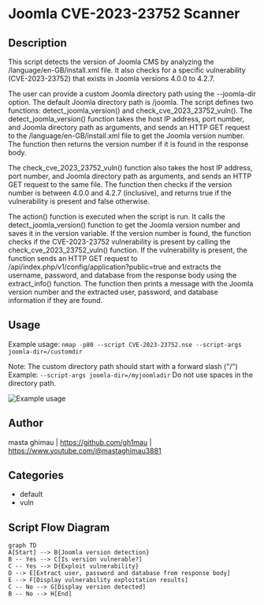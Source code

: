 # Joomla CVE-2023-23752 Scanner

## Description

This script detects the version of Joomla CMS by analyzing the /language/en-GB/install.xml file. It also checks for a specific vulnerability (CVE-2023-23752) that exists in Joomla versions 4.0.0 to 4.2.7.

The user can provide a custom Joomla directory path using the --joomla-dir option. The default Joomla directory path is /joomla. The script defines two functions: detect_joomla_version() and check_cve_2023_23752_vuln(). The detect_joomla_version() function takes the host IP address, port number, and Joomla directory path as arguments, and sends an HTTP GET request to the /language/en-GB/install.xml file to get the Joomla version number. The function then returns the version number if it is found in the response body.

The check_cve_2023_23752_vuln() function also takes the host IP address, port number, and Joomla directory path as arguments, and sends an HTTP GET request to the same file. The function then checks if the version number is between 4.0.0 and 4.2.7 (inclusive), and returns true if the vulnerability is present and false otherwise.

The action() function is executed when the script is run. It calls the detect_joomla_version() function to get the Joomla version number and saves it in the version variable. If the version number is found, the function checks if the CVE-2023-23752 vulnerability is present by calling the check_cve_2023_23752_vuln() function. If the vulnerability is present, the function sends an HTTP GET request to /api/index.php/v1/config/application?public=true and extracts the username, password, and database from the response body using the extract_info() function. The function then prints a message with the Joomla version number and the extracted user, password, and database information if they are found.


## Usage

Example usage: `nmap -p80 --script CVE-2023-23752.nse --script-args joomla-dir=/customdir`

Note: The custom directory path should start with a forward slash ("/")
Example: `--script-args joomla-dir=/myjoomladir`
Do not use spaces in the directory path.

![Example usage](https://raw.githubusercontent.com/gh1mau/nse/main/CVE-2023-23752/CVE-2023-23752.png)

## Author

masta ghimau | https://github.com/gh1mau | https://www.youtube.com/@mastaghimau3881

## Categories

- default
- vuln


## Script Flow Diagram

```mermaid
graph TD
A[Start] --> B{Joomla version detection}
B -- Yes --> C[Is version vulnerable?]
C -- Yes --> D{Exploit vulnerability}
D --> E[Extract user, password and database from response body]
E --> F[Display vulnerability exploitation results]
C -- No --> G[Display version detected]
B -- No --> H[End]


